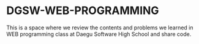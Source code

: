 # DGSW-WEB-PROGRAMMING
This is a space where we review the contents and problems we learned in WEB programming class at Daegu Software High School and share code.
